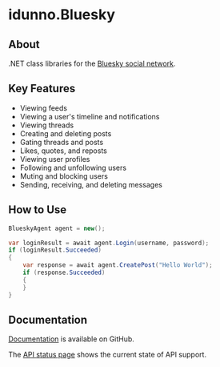 # idunno.Bluesky

## About

.NET class libraries for the [Bluesky social network](https://bsky.social/).

## Key Features

* Viewing feeds
* Viewing a user's timeline and notifications
* Viewing threads
* Creating and deleting posts
* Gating threads and posts
* Likes, quotes, and reposts
* Viewing user profiles
* Following and unfollowing users
* Muting and blocking users
* Sending, receiving, and deleting messages

## How to Use

```c#
BlueskyAgent agent = new();

var loginResult = await agent.Login(username, password);
if (loginResult.Succeeded)
{
    var response = await agent.CreatePost("Hello World");
    if (response.Succeeded)
    {
    }
}
```

## Documentation
[Documentation](https://github.com/blowdart/idunno.Bluesky/tree/main/docs/) is available on GitHub.

The [API status page](https://github.com/blowdart/idunno.Bluesky/tree/main/docs/endpointStatus.md) shows the current state of API support.

